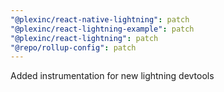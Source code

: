 ```yaml
---
"@plexinc/react-native-lightning": patch
"@plexinc/react-lightning-example": patch
"@plexinc/react-lightning": patch
"@repo/rollup-config": patch
---
```


Added instrumentation for new lightning devtools
